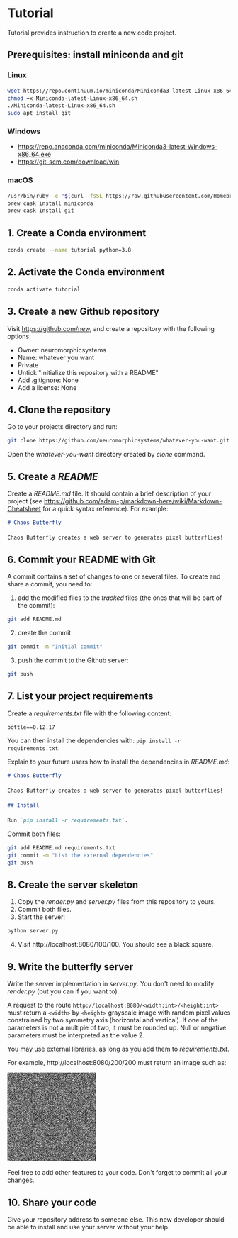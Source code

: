 # Tutorial

Tutorial provides instruction to create a new code project.

## Prerequisites: install miniconda and git

### Linux
```sh
wget https://repo.continuum.io/miniconda/Miniconda3-latest-Linux-x86_64.sh
chmod +x Miniconda-latest-Linux-x86_64.sh
./Miniconda-latest-Linux-x86_64.sh
sudo apt install git
```

### Windows

- https://repo.anaconda.com/miniconda/Miniconda3-latest-Windows-x86_64.exe
- https://git-scm.com/download/win

### macOS

```sh
/usr/bin/ruby -e "$(curl -fsSL https://raw.githubusercontent.com/Homebrew/install/master/install)"
brew cask install miniconda
brew cask install git
```

## 1. Create a Conda environment
```sh
conda create --name tutorial python=3.8
```

## 2. Activate the Conda environment
```sh
conda activate tutorial
```

## 3. Create a new Github repository

Visit https://github.com/new, and create a repository with the following options:
- Owner: neuromorphicsystems
- Name: whatever you want
- Private
- Untick "Initialize this repository with a README"
- Add .gitignore: None
- Add a license: None

## 4. Clone the repository
Go to your projects directory and run:
```sh
git clone https://github.com/neuromorphicsystems/whatever-you-want.git
```
Open the *whatever-you-want* directory created by *clone* command.

## 5. Create a *README*

Create a *README.md* file. It should contain a brief description of your project (see https://github.com/adam-p/markdown-here/wiki/Markdown-Cheatsheet for a quick syntax reference). For example:
```md
# Chaos Butterfly

Chaos Butterfly creates a web server to generates pixel butterflies!
```

## 6. Commit your README with Git

A commit contains a set of changes to one or several files. To create and share a commit, you need to:

1. add the modified files to the *tracked* files (the ones that will be part of the commit):
```sh
git add README.md
```

2. create the commit:
```sh
git commit -m "Initial commit"
```

3. push the commit to the Github server:
```sh
git push
```

## 7. List your project requirements

Create a *requirements.txt* file with the following content:
```
bottle==0.12.17
```
You can then install the dependencies with: `pip install -r requirements.txt`.

Explain to your future users how to install the dependencies in *README.md*:
```md
# Chaos Butterfly

Chaos Butterfly creates a web server to generates pixel butterflies!

## Install

Run `pip install -r requirements.txt`.
```

Commit both files:
```sh
git add README.md requirements.txt
git commit -m "List the external dependencies"
git push
```

## 8. Create the server skeleton
1. Copy the *render.py* and *server.py* files from this repository to yours.
2. Commit both files.
3. Start the server:
```sh
python server.py
```
4. Visit http://localhost:8080/100/100. You should see a black square.

## 9. Write the butterfly server

Write the server implementation in *server.py*. You don't need to modify *render.py* (but you can if you want to).

A request to the route `http://localhost:8080/<width:int>/<height:int>` must return a `<width>` by `<height>` grayscale image with random pixel values constrained by two symmetry axis (horizontal and vertical). If one of the parameters is not a multiple of two, it must be rounded up. Null or negative parameters must be interpreted as the value 2.

You may use external libraries, as long as you add them to *requirements.txt*.

For example, http://localhost:8080/200/200 must return an image such as:

![example](example.png)

Feel free to add other features to your code. Don't forget to commit all your changes.

## 10. Share your code

Give your repository address to someone else. This new developer should be able to install and use your server without your help.
